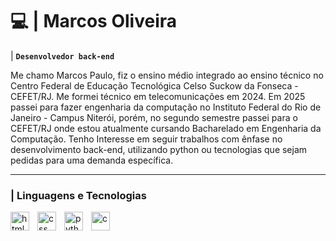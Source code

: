 # 💻 | Marcos Oliveira

| **`Desenvolvedor back-end`**

Me chamo Marcos Paulo, fiz o ensino médio integrado ao ensino técnico no Centro Federal de Educação Tecnológica Celso Suckow da Fonseca - CEFET/RJ. Me formei técnico em telecomunicações em 2024. Em 2025 passei para fazer engenharia da computação no Instituto Federal do Rio de Janeiro - Campus Niterói, porém, no segundo semestre passei para o CEFET/RJ onde estou atualmente cursando Bacharelado em Engenharia da Computação. Tenho Interesse em seguir trabalhos com ênfase no desenvolvimento back-end, utilizando python ou tecnologias que sejam pedidas para uma demanda específica.

---

### | Linguagens e Tecnologias

<img 
    align = "left"
    style = "padding-right: 10px;"
    alt="html"
    title = "HTML"
    width=30px
    src="https://cdn.jsdelivr.net/gh/devicons/devicon@latest/icons/html5/html5-original.svg" 
/>
<img
    align = "left"
    style = "padding-right: 10px;"
    alt="css"
    title = "CSS"
    width=30px
    src="https://cdn.jsdelivr.net/gh/devicons/devicon@latest/icons/css3/css3-original.svg"
/>

<img 
    align = "left"
    style = "padding-right: 10px;"
    alt="python"
    title = "PYTHON"
    width=30px
    src="https://cdn.jsdelivr.net/gh/devicons/devicon@latest/icons/python/python-original.svg" 
/>

<img 
    align = "left"
    style = "padding-right: 10px;"
    alt="c"
    title = "C"
    width=30px
    src="https://cdn.jsdelivr.net/gh/devicons/devicon@latest/icons/c/c-original.svg" 
/>
